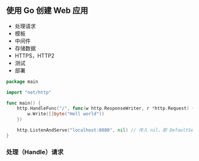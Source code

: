## 使用 Go 创建 Web 应用

- 处理请求
- 模板
- 中间件
- 存储数据
- HTTPS，HTTP2
- 测试
- 部署

```go
package main

import "net/http"

func main() {
	http.HandleFunc("/", func(w http.ResponseWriter, r *http.Request) {
		w.Write([]byte("Hell world"))
	})

	http.ListenAndServe("localhost:8080", nil) // 传入 nil，即 DefaultServeMux
}
```

### 处理（Handle）请求
